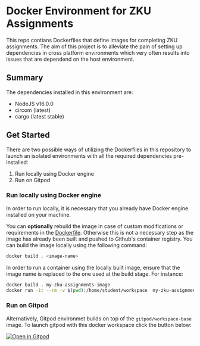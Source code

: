 # Docker Environment for ZKU Assignments

This repo contians Dockerfiles that define images for completing ZKU assignments. The aim of this project is to alleviate the pain of setting up dependencies in cross platform environments which very often results into issues that are dependend on the host environment.


## Summary

The dependencies installed in this environment are:
- NodeJS v16.0.0
- circom (latest)
- cargo (latest stable)

## Get Started

There are two possible ways of utilizing the Dockerfiles in this repository to launch an isolated environments with all the required dependencies pre-installed:

1. Run locally using Docker engine
2. Run on Gitpod


### Run locally using Docker engine

In order to run locally, it is necessary that you already have Docker engine installed on your machine.

You can **optionally** rebuild the image in case of custom modifications or requirements in the [Dockerfile](./Dockerfile). Otherwise this is not a necessary step as the image has already been built and pushed to Github's container registry. You can build the image locally using the following command:

```bash
docker build . <image-name>
```

In order to run a container using the locally built image, ensure that the image name is replaced to the one used at the build stage. For instance:
```bash
docker build . my-zku-assignments-image
docker run -it --rm -v $(pwd):/home/student/workspace  my-zku-assignments-image 
```


### Run on Gitpod

Alternatively, Gitpod environmet builds on top of the `gitpod/workspace-base` image. To launch gitpod with this docker workspace click the button below:

[![Open in Gitpod](https://gitpod.io/button/open-in-gitpod.svg)](https://gitpod.io/#https://github.com/apogiatzis/zku-assignments-docker)